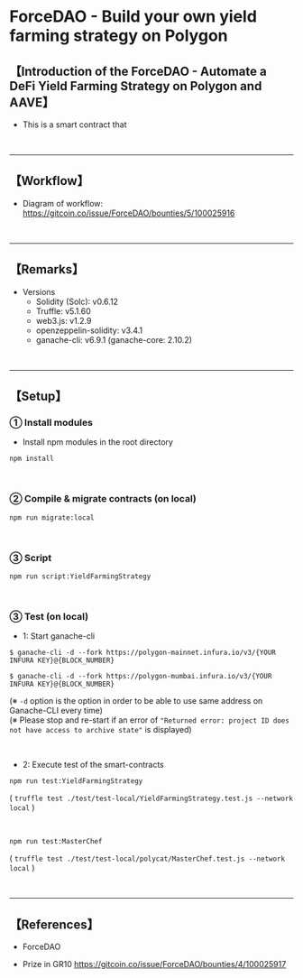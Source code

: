 # ForceDAO - Build your own yield farming strategy on Polygon
## 【Introduction of the ForceDAO - Automate a DeFi Yield Farming Strategy on Polygon and AAVE】
- This is a smart contract that 

&nbsp;

***

## 【Workflow】
- Diagram of workflow: https://gitcoin.co/issue/ForceDAO/bounties/5/100025916


&nbsp;

***

## 【Remarks】
- Versions
  - Solidity (Solc): v0.6.12
  - Truffle: v5.1.60
  - web3.js: v1.2.9
  - openzeppelin-solidity: v3.4.1
  - ganache-cli: v6.9.1 (ganache-core: 2.10.2)


&nbsp;

***

## 【Setup】
### ① Install modules
- Install npm modules in the root directory
```
npm install
```

<br>

### ② Compile & migrate contracts (on local)
```
npm run migrate:local
```

<br>

### ③ Script
```
npm run script:YieldFarmingStrategy
```

<br>

### ③ Test (on local)
- 1: Start ganache-cli
```
$ ganache-cli -d --fork https://polygon-mainnet.infura.io/v3/{YOUR INFURA KEY}@{BLOCK_NUMBER}
```
```
$ ganache-cli -d --fork https://polygon-mumbai.infura.io/v3/{YOUR INFURA KEY}@{BLOCK_NUMBER}
```
(※ `-d` option is the option in order to be able to use same address on Ganache-CLI every time)  
(※ Please stop and re-start if an error of `"Returned error: project ID does not have access to archive state"` is displayed)  

<br>

- 2: Execute test of the smart-contracts
```
npm run test:YieldFarmingStrategy
```
( `truffle test ./test/test-local/YieldFarmingStrategy.test.js --network local` )  

<br>

```
npm run test:MasterChef
```
( `truffle test ./test/test-local/polycat/MasterChef.test.js --network local` )  

<br>

***

## 【References】
- ForceDAO


- Prize in GR10 
 https://gitcoin.co/issue/ForceDAO/bounties/4/100025917

